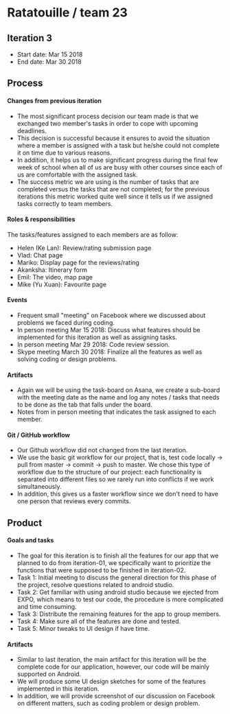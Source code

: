 # Ratatouille / team 23

## Iteration 3

 * Start date: Mar 15 2018
 * End date: Mar 30 2018

## Process

#### Changes from previous iteration
 
 * The most significant process decision our team made is that we exchanged two member's tasks in order to cope with upcoming deadlines.
 * This decision is successful because it ensures to avoid the situation where a member is assigned with a task but he/she could not complete it on time due to various reasons. 
 * In addition, it helps us to make significant progress during the final few week of school when all of us are busy with other courses since each of us are comfortable with the assigned task. 
 * The success metric we are using is the number of tasks that are completed versus the tasks that are not completed; for the previous iterations this metric worked quite well since it tells us if we assigned tasks correctly to team members.

#### Roles & responsibilities

The tasks/features assigned to each members are as follow:
* Helen (Ke Lan): Review/rating submission page
* Vlad: Chat page
* Mariko: Display page for the reviews/rating
* Akanksha: Itinerary form
* Emil: The video, map page
* Mike (Yu Xuan): Favourite page

#### Events
 

 * Frequent small "meeting" on Facebook where we discussed about problems we faced during coding.
 * In person meeting Mar 15 2018: Discuss what features should be implemented for this iteration as well as assigning tasks.
 * In person meeting Mar 29 2018: Code review session.
 * Skype meeting March 30 2018: Finalize all the features as well as solving coding or design problems.


#### Artifacts
   
 * Again we will be using the task-board on Asana, we create a sub-board with the meeting date as the name and log any notes / tasks that needs to be done as the tab that falls under the board.
 * Notes from in person meeting that indicates the task assigned to each member.


#### Git / GitHub workflow

* Our Github workflow did not changed from the last iteration. 
* We use the basic git workflow for our project, that is, test code locally -> pull from master -> commit -> push to master. We chose this type of workflow due to the structure of our project: each functionality is separated into different files so we rarely run into conflicts if we work simultaneously. 
* In addition, this gives us a faster workflow since we don't need to have one person that reviews every commits.


## Product

#### Goals and tasks
 

 * The goal for this iteration is to finish all the features for our app that we planned to do from iteration-01, we specifically want to prioritize the functions that were supposed to be finished in iteration-02.
 * Task 1: Initial meeting to discuss the general direction for this phase of the project, resolve questions related to android studio.
 * Task 2: Get familiar with using android studio because we ejected from EXPO, which means to test our code, the procedure is more complicated and time consuming.
 * Task 3: Distribute the remaining features for the app to group members.
 * Task 4: Make sure all of the features are done and tested.
 * Task 5: Minor tweaks to UI design if have time.


#### Artifacts
   
  * Similar to last iteration, the main artifact for this iteration will be the complete code for our application, however, our code will be mainly supported on Android.
  * We will produce some UI design sketches for some of the features implemented in this iteration.
  * In addition, we will provide screenshot of our discussion on Facebook on different matters, such as coding problem or design problem.
